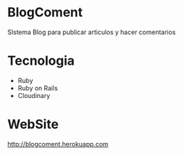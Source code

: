 # BlogComent
SIstema Blog para publicar articulos y hacer comentarios

# Tecnologia
+ Ruby
+ Ruby on Rails
+ Cloudinary

# WebSite

http://blogcoment.herokuapp.com

